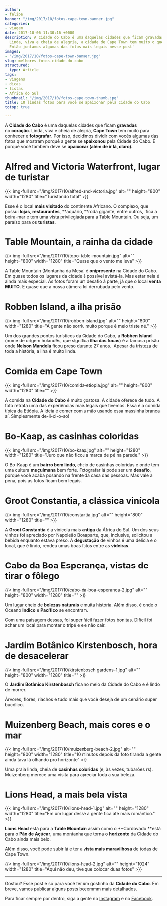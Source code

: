 ```yaml
---
author:
- felipe
banner: "/img/2017/10/fotos-cape-town-banner.jpg"
categories:
- viagem
date: 2017-10-06 11:30:16 +0000
description: A Cidade do Cabo é uma daquelas cidades que ficam gravadas no seu coração.
  Linda, viva e cheia de alegria, a cidade de Cape Town tem muito o que ver e fotografar.
  Então juntamos algumas das fotos mais legais nesse post'
images:
- "/img/2017/10/fotos-cape-town-banner.jpg"
slug: melhores-fotos-cidade-do-cabo
structured:
  type: Article
tags:
- viagens
- dicas
- listas
- Africa do Sul
thumbnail: "/img/2017/10/fotos-cape-town-thumb.jpg"
title: 10 lindas fotos para você se apaixonar pela Cidade do Cabo
totop: true

---
```



A **Cidade do Cabo** é uma daquelas cidades que ficam **gravadas** no **coração**. Linda, viva e cheia de alegria, **Cape Town** tem muito para conhecer e **fotografar**. Por isso, decidimos dividir com vocês algumas das fotos que mostram porquê a gente se **apaixonou** pela Cidade do Cabo. E porquê você também deve se **apaixonar (além de ir lá, claro).**

# Alfred and Victoria Waterfront, lugar de turistar

{{< img-full src="/img/2017/10/alfred-and-victoria.jpg" alt=""  height="800" width="1280" title="Turistando total" >}}

Esse é o local **mais visitado** do continente Africano. O complexo, que possui **lojas**, **restaurantes**, **aquário, **roda gigante, entre outros,  fica a beira-mar e tem uma vista privilegiada para a Table Mountain. Ou seja, um paraíso para os **turistas**.

# Table Mountain, a rainha da cidade

{{< img-full src="/img/2017/10/topo-table-mountain.jpg" alt=""  height="800" width="1280" title="Quase que o vento me leva" >}}

A Table Mountain (Montanha da Mesa) é **onipresente** na Cidade do Cabo. Em quase todos os lugares da cidade é possível avistá-la. Mas estar nela é ainda mais especial. As fotos foram um desafio á parte, já que o local **venta MUITO**. E quase que a nossa câmera foi derrubada pelo vento.

# Robben Island, a ilha prisão

{{< img-full src="/img/2017/10/robben-island.jpg" alt=""  height="800" width="1280" title="A gente não sorriu muito porque é meio triste né." >}}

Um dos grandes pontos turísticos da Cidade do Cabo, a **Robben Island** (nome de origem holandês, que significa **ilha das focas**) é a famosa prisão onde **Nelson Mandela** ficou preso durante 27 anos.  Apesar da tristeza de toda a história, a ilha é muito linda.

# Comida em Cape Town

{{< img-full src="/img/2017/10/comida-etiopia.jpg" alt=""  height="800" width="1280" title="" >}}

A comida na **Cidade do Cabo** é muito gostosa. A cidade oferece de tudo. A foto retrata uma das experiências mais legais que tivemos. Essa é a comida típica da Etiópia. A ideia é comer com a mão usando essa massinha branca aí. Simplesmente de-li-ci-o-so!

# Bo-Kaap, as casinhas coloridas

{{< img-full src="/img/2017/10/bo-kaap.jpg" alt=""  height="1280" width="1280" title="Juro que não ficou a marca de pé na parede." >}}

O Bo-Kaap é um **bairro bem lindo**, cheio de casinhas coloridas e onde tem uma cultura **muçulmana** bem forte.  Fotografar lá pode ser um **desafio**, porque você acaba  posando na frente da casa das pessoas. Mas vale a pena, pois as fotos ficam bem legais.

# Groot Constantia, a clássica vinícola

{{< img-full src="/img/2017/10/constantia.jpg" alt=""  height="800" width="1280" title="" >}}

A **Groot Constantia** é a vinícola mais **antiga** da África do Sul. Um dos seus vinhos foi apreciado por Napoleão Bonaparte, que, inclusive, solicitou a bebida enquanto estava preso. A **degustação** de vinhos é uma delícia e o local, que é lindo, rendeu umas boas fotos entre as **videiras**.

# Cabo da Boa Esperança, vistas de tirar o fôlego

{{< img-full src="/img/2017/10/cabo-da-boa-esperanca-2.jpg" alt=""  height="800" width="1280" title="" >}}

Um lugar cheio de **belezas naturais** e muita história. Além disso, é onde o Oceano **Indico** e **Pacífico** se encontram.

Com uma paisagem dessas, foi super fácil fazer fotos bonitas. Difícil foi achar um local para montar o tripé e ele não cair.

# Jardim Botânico Kirstenbosch, hora de desacelerar

{{< img-full src="/img/2017/10/kirstenbosch gardens-1.jpg" alt=""  height="800" width="1280" title="" >}}

O **Jardim Botânico Kirstenbosch** fica no meio da Cidade do Cabo e é lindo de morrer.

Árvores, flores, riachos e tudo mais que você deseja de um cenário super bucólico.

# Muizenberg Beach, mais cores e o mar

{{< img-full src="/img/2017/10/muizenberg-beach-2.jpg" alt=""  height="800" width="1280" title="10 minutos depois da foto tiranda a gente ainda tava lá olhando pro horizonte" >}}

Uma praia linda, cheia de **casinhas coloridas** (e, às vezes, tubarões rs). Muizenberg merece uma visita para apreciar toda a sua beleza.

# Lions Head, a mais bela vista

{{< img-full src="/img/2017/10/lions-head-1.jpg" alt=""  height="1280" width="1280" title="Em um lugar desse a gente fica até mais romântico." >}}

**Lions Head** está para a **Table Mountain** assim como o **Cordovado **está para o **Pão de Açúcar**, uma montanha que torna o **horizonte** da Cidade do Cabo ainda mais belo.

Além disso, você pode subir lá e ter a **vista mais maravilhosa** de todas de Cape Town.

{{< img-full src="/img/2017/10/lions-head-2.jpg" alt=""  height="1024" width="1280" title="Aqui não deu, tive que colocar duas fotos" >}}

<hr>

Gostou? Esse post é só para você ter um gostinho da **Cidade do Cabo**. Em breve, vamos publicar alguns posts beeemmm mais detalhados.

Para ficar sempre por dentro, siga a gente no [Instagram](https://www.instagram.com/casaldebacontudo/) e no [Facebook](https://www.facebook.com/debacontudo).